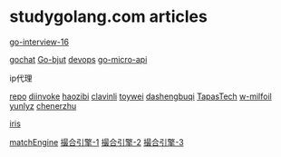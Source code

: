 # studygolang.com articles

[go-interview-16](https://mp.weixin.qq.com/s?__biz=MzI2MDA1MTcxMg==&mid=500983295&idx=1&sn=37ef907efb6d8a7bd3b82b98d84070ad&chksm=724743904530ca861faec3b3172edf176468f4773e3ef6f08cb94c73e0d8517e6f115387d8d1&mpshare=1&scene=1&srcid=1116ivfN1p34cdqpqgz0Rg4D&sharer_sharetime=1573873721091&sharer_shareid=be082b9b55860bca135c279cbeb97d77&key=b84ee3589849589977259508fbd9c1904b2297a5d2d856ca33c7fe772901660d90cc3f80bcebee5e92b1fafc463d8470d6774600185ed1328c885d65ce17cbe8fa85f92cd5d79870fecf43bd5239fb17&ascene=1&uin=MjYyMTk4OTk4NA%3D%3D&devicetype=Windows+10&version=62070158&lang=zh_CN&pass_ticket=JImzgQmuk0hEOlNuPnmJcDktxWkDr%2FjyAiAUvI5bZdd2UKZdTuUeSfJAXihXzFMm)

[gochat](https://github.com/LockGit/gochat)
[Go-bjut](https://github.com/YahuiAn/Go-bjut)
[devops](https://studygolang.com/articles/24676#reply0)
[go-micro-api](https://github.com/wyanlord/go-micro-api)

ip代理

[repo](https://github.com/search?utf8=%E2%9C%93&q=proxy+pool&type=)
[diinvoke](https://github.com/diinvoke/proxy-pool)
[haozibi](https://github.com/haozibi/ProxyPool)
[clavinli](https://github.com/clavinli/ProxyPool)
[toywei](https://github.com/toywei/ProxyPool)
[dashengbuqi](https://github.com/dashengbuqi/proxypool)
[TapasTech](https://github.com/TapasTech/ip-pool)
[w-milfoil](https://github.com/w-milfoil/ip-proxy-pools)
[yunlyz](https://github.com/yunlyz/tirion)
[chenerzhu](https://github.com/chenerzhu/proxy-pool)

[iris](https://github.com/wyanlord/golang-iris-web)

[matchEngine](https://github.com/viabtc/viabtc_exchange_server)
[撮合引擎-1](https://studygolang.com/articles/24724?fr=sidebar)
[撮合引擎-2](https://mp.weixin.qq.com/s?__biz=MzA5OTI1NDE0Mw==&mid=2652493969&idx=1&sn=c55e5fa3fe1953c2d72b85d9959ef10b&chksm=8b685281bc1fdb9701e8f006d43569dd6a094866f0f74afc496b3906d8e08a65898a42ed8c87&mpshare=1&scene=1&srcid=&sharer_sharetime=1574056639555&sharer_shareid=be082b9b55860bca135c279cbeb97d77&pass_ticket=Zdl2Jc7fygw4JI94BW16kjkEJGcAW3H2LUdGae39SvAhH7%2FSd42hlHPa%2FiYxQV0n#rd)
[撮合引擎-3](https://mp.weixin.qq.com/s?__biz=MzA5OTI1NDE0Mw==&mid=2652493987&idx=1&sn=58303882f2bfc33fa7e04b6042850a55&chksm=8b6852b3bc1fdba52a426be81fa94d8d09828fc6a6f6ed5f78164db6312da5be8ca11117f4a9&mpshare=1&scene=1&srcid=&sharer_sharetime=1574125404656&sharer_shareid=be082b9b55860bca135c279cbeb97d77&key=59770f4d1663a04268ecea01732cf2b95f9e063b842b41a05870e683c51e2a87c43b08265b7c5654bf305cc40029fbacb5adab88cc4bc4cdd39b1dfd7158406d38f33fe55a7a7bc108b29ffd4202648e&ascene=1&uin=MjYyMTk4OTk4NA%3D%3D&devicetype=Windows+10&version=62070158&lang=zh_CN&pass_ticket=rSG1SYNWGIXYyruCOVqHISJvfM3N3Y4qHzINBvwVBRSp1m5FBDdc7T3GbLBBnE%2Bh)
